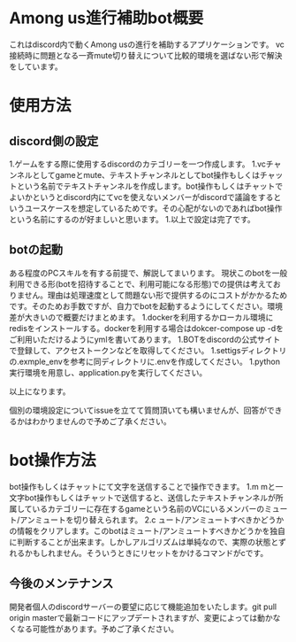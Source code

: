 # Among us進行補助bot概要
これはdiscord内で動くAmong usの進行を補助するアプリケーションです。
vc接続時に問題となる一斉mute切り替えについて比較的環境を選ばない形で解決をしています。

# 使用方法
## discord側の設定
1.ゲームをする際に使用するdiscordのカテゴリーを一つ作成します。
1.vcチャンネルとしてgameとmute、テキストチャンネルとしてbot操作もしくはチャットという名前でテキストチャンネルを作成します。bot操作もしくはチャットでよいかというとdiscord内にてvcを使えないメンバーがdiscordで議論をするというユースケースを想定しているためです。その心配がないのであればbot操作という名前にするのが好ましいと思います。
1.以上で設定は完了です。

## botの起動
ある程度のPCスキルを有する前提で、解説してまいります。
現状このbotを一般利用できる形(botを招待することで、利用可能になる形態)での提供は考えておりません。理由は処理速度として問題ない形で提供するのにコストがかかるためです。そのためお手数ですが、自力でbotを起動するようにしてください。環境差が大きいので概要だけまとめます。
1.dockerを利用するかローカル環境にredisをインストールする。dockerを利用する場合はdokcer-compose up -dをご利用いただけるようにymlを書いてあります。
1.BOTをdiscordの公式サイトで登録して、アクセストークンなどを取得してください。
1.settigsディレクトリの.exmple_envを参考に同ディレクトリに.envを作成してください。
1.python実行環境を用意し、application.pyを実行してください。

以上になります。

個別の環境設定についてissueを立てて質問頂いても構いませんが、回答ができるかはわかりませんので予めご了承ください。

# bot操作方法
bot操作もしくはチャットにて文字を送信することで操作できます。
1.m
mと一文字bot操作もしくはチャットで送信すると、送信したテキストチャンネルが所属しているカテゴリーに存在するgameという名前のVCにいるメンバーのミュート/アンミュートを切り替えられます。
2.c
ュート/アンミュートすべきかどうかの情報をクリアします。このbotはミュート/アンミュートすべきかどうかを独自に判断することが出来ます。しかしアルゴリズムは単純なので、実際の状態とずれるかもしれません。そういうときにリセットをかけるコマンドがcです。

## 今後のメンテナンス
開発者個人のdiscordサーバーの要望に応じて機能追加をいたします。git pull origin masterで最新コードにアップデートされますが、変更によっては動かなくなる可能性があります。予めご了承ください。

